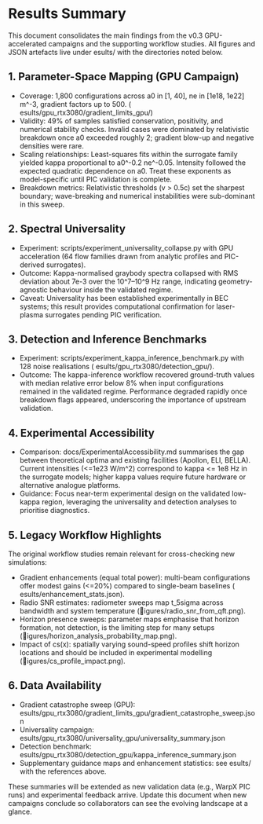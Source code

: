 Results Summary
=================

This document consolidates the main findings from the v0.3 GPU-accelerated campaigns and the supporting workflow studies. All figures and JSON artefacts live under 
esults/ with the directories noted below.

## 1. Parameter-Space Mapping (GPU Campaign)

* Coverage: 1,800 configurations across a0 in [1, 40], ne in [1e18, 1e22] m^-3, gradient factors up to 500. (
esults/gpu_rtx3080/gradient_limits_gpu/)
* Validity: 49% of samples satisfied conservation, positivity, and numerical stability checks. Invalid cases were dominated by relativistic breakdown once a0 exceeded roughly 2; gradient blow-up and negative densities were rare.
* Scaling relationships: Least-squares fits within the surrogate family yielded kappa proportional to a0^-0.2 ne^-0.05. Intensity followed the expected quadratic dependence on a0. Treat these exponents as model-specific until PIC validation is complete.
* Breakdown metrics: Relativistic thresholds (v > 0.5c) set the sharpest boundary; wave-breaking and numerical instabilities were sub-dominant in this sweep.

## 2. Spectral Universality

* Experiment: scripts/experiment_universality_collapse.py with GPU acceleration (64 flow families drawn from analytic profiles and PIC-derived surrogates).
* Outcome: Kappa-normalised graybody spectra collapsed with RMS deviation about 7e-3 over the 10^7–10^9 Hz range, indicating geometry-agnostic behaviour inside the validated regime.
* Caveat: Universality has been established experimentally in BEC systems; this result provides computational confirmation for laser-plasma surrogates pending PIC verification.

## 3. Detection and Inference Benchmarks

* Experiment: scripts/experiment_kappa_inference_benchmark.py with 128 noise realisations (
esults/gpu_rtx3080/detection_gpu/).
* Outcome: The kappa-inference workflow recovered ground-truth values with median relative error below 8% when input configurations remained in the validated regime. Performance degraded rapidly once breakdown flags appeared, underscoring the importance of upstream validation.

## 4. Experimental Accessibility

* Comparison: docs/ExperimentalAccessibility.md summarises the gap between theoretical optima and existing facilities (Apollon, ELI, BELLA). Current intensities (<=1e23 W/m^2) correspond to kappa <= 1e8 Hz in the surrogate models; higher kappa values require future hardware or alternative analogue platforms.
* Guidance: Focus near-term experimental design on the validated low-kappa region, leveraging the universality and detection analyses to prioritise diagnostics.

## 5. Legacy Workflow Highlights

The original workflow studies remain relevant for cross-checking new simulations:

* Gradient enhancements (equal total power): multi-beam configurations offer modest gains (<=20%) compared to single-beam baselines (
esults/enhancement_stats.json).
* Radio SNR estimates: radiometer sweeps map t_5sigma across bandwidth and system temperature (igures/radio_snr_from_qft.png).
* Horizon presence sweeps: parameter maps emphasise that horizon formation, not detection, is the limiting step for many setups (igures/horizon_analysis_probability_map.png).
* Impact of cs(x): spatially varying sound-speed profiles shift horizon locations and should be included in experimental modelling (igures/cs_profile_impact.png).

## 6. Data Availability

* Gradient catastrophe sweep (GPU): 
esults/gpu_rtx3080/gradient_limits_gpu/gradient_catastrophe_sweep.json
* Universality campaign: 
esults/gpu_rtx3080/universality_gpu/universality_summary.json
* Detection benchmark: 
esults/gpu_rtx3080/detection_gpu/kappa_inference_summary.json
* Supplementary guidance maps and enhancement statistics: see 
esults/ with the references above.

These summaries will be extended as new validation data (e.g., WarpX PIC runs) and experimental feedback arrive. Update this document when new campaigns conclude so collaborators can see the evolving landscape at a glance.
